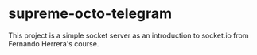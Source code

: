 # supreme-octo-telegram
This project is a simple socket server as an introduction to socket.io from Fernando Herrera's course.
